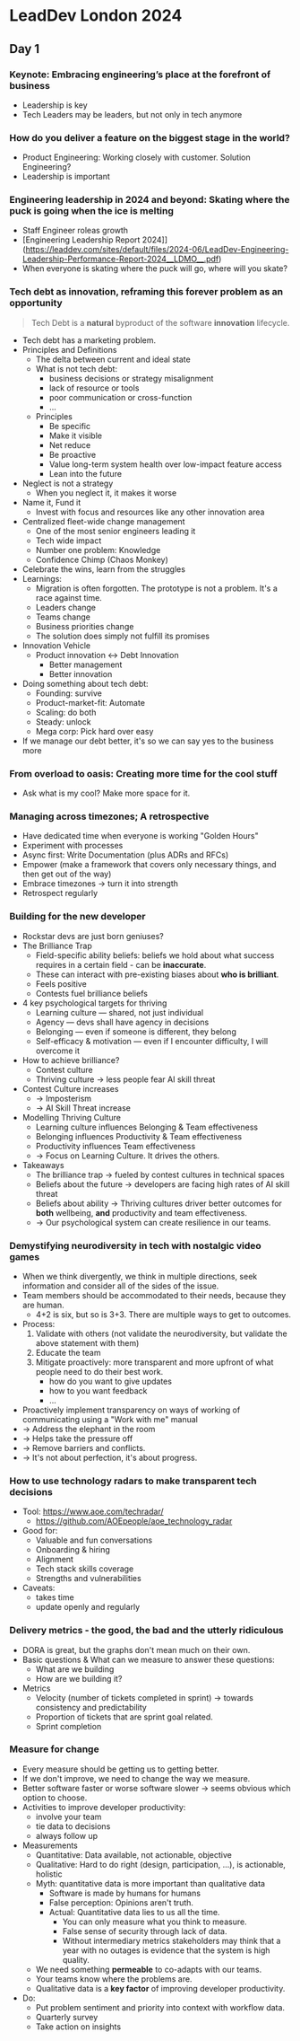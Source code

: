 # LeadDev London 2024

## Day 1

### Keynote: Embracing engineering’s place at the forefront of business

- Leadership is key
- Tech Leaders may be leaders, but not only in tech anymore

### How do you deliver a feature on the biggest stage in the world?

- Product Engineering: Working closely with customer. Solution Engineering?
- Leadership is important

### Engineering leadership in 2024 and beyond: Skating where the puck is going when the ice is melting

- Staff Engineer roleas growth
- [Engineering Leadership Report 2024]](https://leaddev.com/sites/default/files/2024-06/LeadDev-Engineering-Leadership-Performance-Report-2024__LDMO__.pdf)
- When everyone is skating where the puck will go, where will you skate?

### Tech debt as innovation, reframing this forever problem as an opportunity

> Tech Debt is a **natural** byproduct of the software **innovation** lifecycle.

- Tech debt has a marketing problem.
- Principles and Definitions
  - The delta between current and ideal state
  - What is not tech debt:
    - business decisions or strategy misalignment
    - lack of resource or tools
    - poor communication or cross-function
    - ...
  - Principles
    - Be specific
    - Make it visible
    - Net reduce
    - Be proactive
    - Value long-term system health over low-impact feature access
    - Lean into the future
- Neglect is not a strategy
  - When you neglect it, it makes it worse
- Name it, Fund it
  - Invest with focus and resources like any other innovation area
- Centralized fleet-wide change management
  - One of the most senior engineers leading it
  - Tech wide impact
  - Number one problem: Knowledge
  - Confidence Chimp (Chaos Monkey)
- Celebrate the wins, learn from the struggles
- Learnings:
  - Migration is often forgotten. The prototype is not a problem. It's a race against time.
  - Leaders change
  - Teams change
  - Business priorities change
  - The solution does simply not fulfill its promises
- Innovation Vehicle
  - Product innovation <-> Debt Innovation
    - Better management
    - Better innovation
- Doing something about tech debt:
  - Founding: survive
  - Product-market-fit: Automate
  - Scaling: do both
  - Steady: unlock
  - Mega corp: Pick hard over easy
- If we manage our debt better, it's so we can say yes to the business more

### From overload to oasis: Creating more time for the cool stuff

- Ask what is my cool? Make more space for it.

### Managing across timezones; A retrospective

- Have dedicated time when everyone is working "Golden Hours"
- Experiment with processes
- Async first: Write Documentation (plus ADRs and RFCs)
- Empower (make a framework that covers only necessary things, and then get out of the way)
- Embrace timezones -> turn it into strength
- Retrospect regularly

### Building for the new developer

- Rockstar devs are just born geniuses?
- The Brilliance Trap
  - Field-specific ability beliefs: beliefs we hold about what success requires in a certain field - can be **inaccurate**.
  - These can interact with pre-existing biases about **who is brilliant**.
  - Feels positive
  - Contests fuel brilliance beliefs
- 4 key psychological targets for thriving
  - Learning culture — shared, not just individual
  - Agency — devs shall have agency in decisions
  - Belonging — even if someone is different, they belong
  - Self-efficacy & motivation — even if I encounter difficulty, I will overcome it
- How to achieve brilliance?
  - Contest culture
  - Thriving culture -> less people fear AI skill threat
- Contest Culture increases
  - -> Imposterism
  - -> AI Skill Threat increase
- Modelling Thriving Culture
  - Learning culture influences Belonging & Team effectiveness
  - Belonging influences Productivity & Team effectiveness
  - Productivity influences Team effectiveness
  - -> Focus on Learning Culture. It drives the others.
- Takeaways
  - The brilliance trap -> fueled by contest cultures in technical spaces
  - Beliefs about the future -> developers are facing high rates of AI skill threat
  - Beliefs about ability -> Thriving cultures driver better outcomes for **both** wellbeing, **and** productivity and team effectiveness.
  - -> Our psychological system can create resilience in our teams.

### Demystifying neurodiversity in tech with nostalgic video games

- When we think divergently, we think in multiple directions, seek information and consider all of the sides of the issue.
- Team members should be accommodated to their needs, because they are human.
  - 4+2 is six, but so is 3+3. There are multiple ways to get to outcomes.
- Process:
  1. Validate with others (not validate the neurodiversity, but validate the above statement with them)
  2. Educate the team
  3. Mitigate proactively: more transparent and more upfront of what people need to do their best work.
     - how do you want to give updates
     - how to you want feedback
     - ...
- Proactively implement transparency on ways of working of communicating using a "Work with me" manual
- -> Address the elephant in the room
- -> Helps take the pressure off
- -> Remove barriers and conflicts.
- -> It's not about perfection, it's about progress.

### How to use technology radars to make transparent tech decisions

- Tool: https://www.aoe.com/techradar/
  - https://github.com/AOEpeople/aoe_technology_radar
- Good for:
  - Valuable and fun conversations
  - Onboarding & hiring
  - Alignment
  - Tech stack skills coverage
  - Strengths and vulnerabilities
- Caveats:
  - takes time
  - update openly and regularly

### Delivery metrics - the good, the bad and the utterly ridiculous

- DORA is great, but the graphs don't mean much on their own.
- Basic questions & What can we measure to answer these questions:
  - What are we building
  - How are we building it?
- Metrics
  - Velocity (number of tickets completed in sprint) -> towards consistency and predictability
  - Proportion of tickets that are sprint goal related.
  - Sprint completion

### Measure for change

- Every measure should be getting us to getting better.
- If we don't improve, we need to change the way we measure.
- Better software faster or worse software slower -> seems obvious which option to choose.
- Activities to improve developer productivity:
  - involve your team
  - tie data to decisions
  - always follow up
- Measurements
  - Quantitative: Data available, not actionable, objective
  - Qualitative: Hard to do right (design, participation, ...), is actionable, holistic
  - Myth: quantitative data is more important than qualitative data
    - Software is made by humans for humans
    - False perception: Opinions aren't truth.
    - Actual: Quantitative data lies to us all the time.
      - You can only measure what you think to measure.
      - False sense of security through lack of data.
      - Without intermediary metrics stakeholders may think that a year with no outages is evidence that the system is high quality.
  - We need something **permeable** to co-adapts with our teams.
  - Your teams know where the problems are.
  - Qualitative data is a **key factor** of improving developer productivity.
- Do:
  - Put problem sentiment and priority into context with workflow data.
  - Quarterly survey
  - Take action on insights
